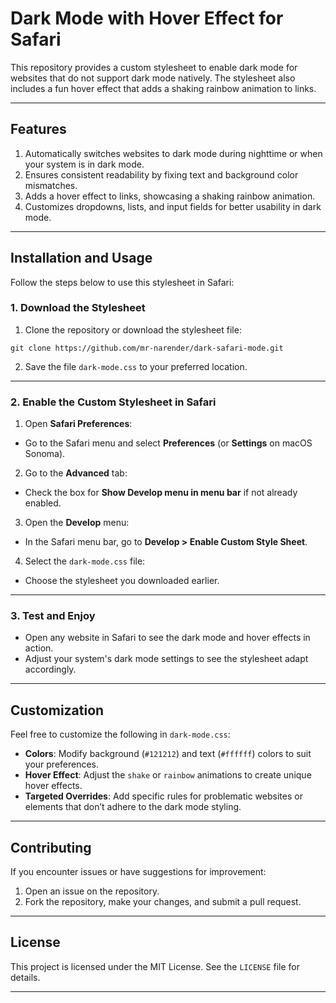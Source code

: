 # Dark Mode with Hover Effect for Safari

This repository provides a custom stylesheet to enable dark mode for websites that do not support dark mode natively. The stylesheet also includes a fun hover effect that adds a shaking rainbow animation to links.

---

## Features
1. Automatically switches websites to dark mode during nighttime or when your system is in dark mode.
2. Ensures consistent readability by fixing text and background color mismatches.
3. Adds a hover effect to links, showcasing a shaking rainbow animation.
4. Customizes dropdowns, lists, and input fields for better usability in dark mode.

---

## Installation and Usage

Follow the steps below to use this stylesheet in Safari:

### 1. Download the Stylesheet
1. Clone the repository or download the stylesheet file:

```
git clone https://github.com/mr-narender/dark-safari-mode.git
```

2. Save the file `dark-mode.css` to your preferred location.

---

### 2. Enable the Custom Stylesheet in Safari
1. Open **Safari Preferences**:
- Go to the Safari menu and select **Preferences** (or **Settings** on macOS Sonoma).
2. Go to the **Advanced** tab:
- Check the box for **Show Develop menu in menu bar** if not already enabled.
3. Open the **Develop** menu:
- In the Safari menu bar, go to **Develop > Enable Custom Style Sheet**.
4. Select the `dark-mode.css` file:
- Choose the stylesheet you downloaded earlier.

---

### 3. Test and Enjoy
- Open any website in Safari to see the dark mode and hover effects in action.
- Adjust your system's dark mode settings to see the stylesheet adapt accordingly.

---

## Customization

Feel free to customize the following in `dark-mode.css`:
- **Colors**: Modify background (`#121212`) and text (`#ffffff`) colors to suit your preferences.
- **Hover Effect**: Adjust the `shake` or `rainbow` animations to create unique hover effects.
- **Targeted Overrides**: Add specific rules for problematic websites or elements that don’t adhere to the dark mode styling.

---

## Contributing
If you encounter issues or have suggestions for improvement:
1. Open an issue on the repository.
2. Fork the repository, make your changes, and submit a pull request.

---

## License
This project is licensed under the MIT License. See the `LICENSE` file for details.

---
